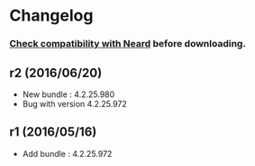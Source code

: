 # Changelog

### [Check compatibility with Neard](https://github.com/crazy-max/neard/wiki/toolNotepad2-mod#latest) before downloading.

## r2 (2016/06/20)

* New bundle : 4.2.25.980
* Bug with version 4.2.25.972

## r1 (2016/05/16)

* Add bundle : 4.2.25.972
